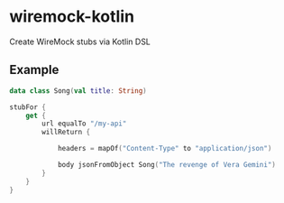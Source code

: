 wiremock-kotlin
===============

Create WireMock stubs via Kotlin DSL 

## Example

```kotlin
data class Song(val title: String)

stubFor {
    get {
        url equalTo "/my-api"
        willReturn {

            headers = mapOf("Content-Type" to "application/json")

            body jsonFromObject Song("The revenge of Vera Gemini")
        }
    }
}
```
